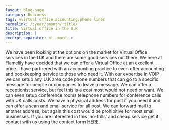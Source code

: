```yaml
---
layout: blog-page
category: Business
tags: vvirtual office,accounting,phone lines
permalink: /:year/:month/:title/
title: Virtual office in the U.K
description: |
excerpt_separator: <!--more-->
---
```


We have been looking at the options on the market for Virtual Office services in the U.K and there are some good services out there. We here at Flamelily have decided that we can offer a Virtual Office at an excellent price. I have partnered with an accounting practice to even offer accounting and bookkeeping service to those who need it. With our expertise in VOIP we can setup any U.K area code phone numbers that can go to a specific message for people or companies to leave a message. <!--more-->We can offer a receptionist service, but feel this is a cost most would not need or want. We can even setup conference rooms telephone numbers for conference calls with UK calls costs. We have a physical address for post if you need it and can offer a scan and email service for all post. We can forward mail to another address, but again this cost would be prohibitive for most small businesses. If you are interested in this 'no-frills' and cheap service get it contact with us using the contact form [HERE.](/contact-us/)